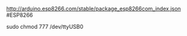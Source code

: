 http://arduino.esp8266.com/stable/package_esp8266com_index.json  #ESP8266

sudo chmod 777 /dev/ttyUSB0